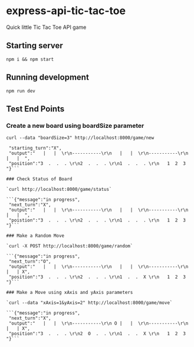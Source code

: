 # express-api-tic-tac-toe
Quick little Tic Tac Toe API game

## Starting server

`npm i && npm start`

## Running development

`npm run dev`

## Test End Points

### Create a new board using boardSize parameter

`curl --data "boardSize=3" http://localhost:8000/game/new`

```{"message":"new game created",
 "starting_turn":"X",
 "output":"   |   |  \r\n-----------\r\n   |   |  \r\n-----------\r\n   |   |  ",
 "position":"3  .  .  . \r\n2  .  .  . \r\n1  .  .  . \r\n   1  2  3  "}```

### Check Status of Board

`curl http://localhost:8000/game/status`

```{"message":"in progress",
 "next_turn":"X",
 "output":"   |   |  \r\n-----------\r\n   |   |  \r\n-----------\r\n   |   |  ",
 "poistion":"3  .  .  . \r\n2  .  .  . \r\n1  .  .  . \r\n   1  2  3  "}```

### Make a Random Move

`curl -X POST http://localhost:8000/game/random`

```{"message":"in progress",
 "next_turn":"O",
 "output":"   |   |  \r\n-----------\r\n   |   |  \r\n-----------\r\n   |   | X",
 "position":"3  .  .  . \r\n2  .  .  . \r\n1  .  .  X \r\n   1  2  3  "}```

### Make a Move using xAxis and yAxis parameters

`curl --data "xAxis=1&yAxis=2" http://localhost:8000/game/move`

```{"message":"in progress",
 "next_turn":"X",
 "output":"   |   |  \r\n-----------\r\n O |   |  \r\n-----------\r\n   |   | X",
 "position":"3  .  .  . \r\n2  O  .  . \r\n1  .  .  X \r\n   1  2  3  "}```
